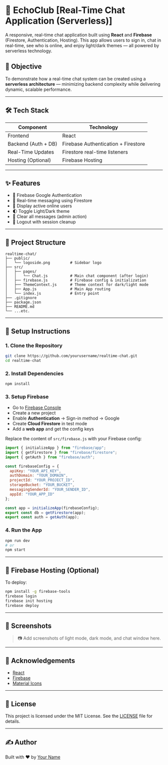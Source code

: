 
# 💬 EchoClub [Real-Time Chat Application (Serverless)]

A responsive, real-time chat application built using **React** and **Firebase** (Firestore, Authentication, Hosting). This app allows users to sign in, chat in real-time, see who is online, and enjoy light/dark themes — all powered by serverless technology.

## 🚀 Objective

To demonstrate how a real-time chat system can be created using a **serverless architecture** — minimizing backend complexity while delivering dynamic, scalable performance.

---

## 🛠️ Tech Stack

| Component           | Technology                         |
|---------------------|-------------------------------------|
| Frontend            | React                               |
| Backend (Auth + DB) | Firebase Authentication + Firestore |
| Real-Time Updates   | Firestore real-time listeners       |
| Hosting (Optional)  | Firebase Hosting                    |

---

## ✨ Features

- 🔐 Firebase Google Authentication
- 💬 Real-time messaging using Firestore
- 👥 Display active online users
- 🌓 Toggle Light/Dark theme
- 🧹 Clear all messages (admin action)
- 🚪 Logout with session cleanup

---

## 📁 Project Structure

```
realtime-chat/
├── public/
│   └── logoside.png         # Sidebar logo
├── src/
│   ├── pages/
│   │   └── Chat.js          # Main chat component (after login)
│   ├── firebase.js          # Firebase config & initialization
│   ├── ThemeContext.js      # Theme context for dark/light mode
│   ├── App.js               # Main App routing
│   └── index.js             # Entry point
├── .gitignore
├── package.json
├── README.md
└── ...etc.
```

---

## 🔧 Setup Instructions

### 1. Clone the Repository

```bash
git clone https://github.com/yourusername/realtime-chat.git
cd realtime-chat
```

### 2. Install Dependencies

```bash
npm install
```

### 3. Setup Firebase

- Go to [Firebase Console](https://console.firebase.google.com/)
- Create a new project
- Enable **Authentication** → Sign-in method → Google
- Create **Cloud Firestore** in test mode
- Add a **web app** and get the config keys

Replace the content of `src/firebase.js` with your Firebase config:

```js
import { initializeApp } from "firebase/app";
import { getFirestore } from "firebase/firestore";
import { getAuth } from "firebase/auth";

const firebaseConfig = {
  apiKey: "YOUR_API_KEY",
  authDomain: "YOUR_DOMAIN",
  projectId: "YOUR_PROJECT_ID",
  storageBucket: "YOUR_BUCKET",
  messagingSenderId: "YOUR_SENDER_ID",
  appId: "YOUR_APP_ID"
};

const app = initializeApp(firebaseConfig);
export const db = getFirestore(app);
export const auth = getAuth(app);
```

### 4. Run the App

```bash
npm run dev
# or
npm start
```

---

## 📡 Firebase Hosting (Optional)

To deploy:

```bash
npm install -g firebase-tools
firebase login
firebase init hosting
firebase deploy
```

---

## 🎨 Screenshots

> 📷 Add screenshots of light mode, dark mode, and chat window here.

---

## 🙏 Acknowledgements

- [React](https://reactjs.org)
- [Firebase](https://firebase.google.com/)
- [Material Icons](https://fonts.google.com/icons)

---

## 📃 License

This project is licensed under the MIT License. See the [LICENSE](LICENSE) file for details.

---

## ✍️ Author

Built with ❤️ by [Your Name](https://github.com/yourusername)
